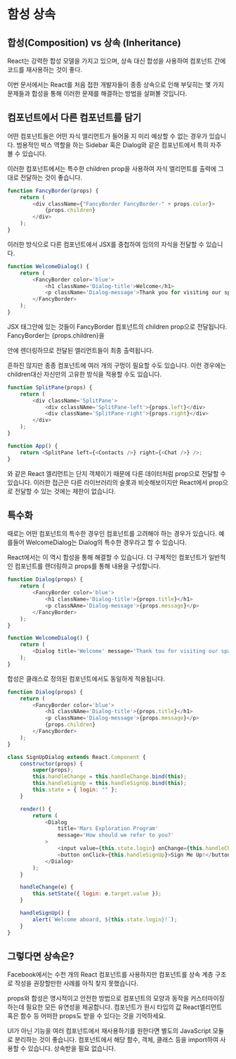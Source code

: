 # 함성 상속

## 합성(Composition) vs 상속 (Inheritance)

React는 강력한 합성 모델을 가지고 있으며, 상속 대신 합성을 사용하여 컴포넌트 간에 코드를 재사용하는 것이 좋다.

이번 문서에서는 React를 처음 접한 개발자들이 종종 상속으로 인해 부딪히는 몇 가지 문제들과 합성을 통해 이러한 문제를 해결하는 방법을 살펴볼 것입니다.

## 컴포넌트에서 다른 컴포넌트를 담기

어떤 컴포넌트들은 어떤 자식 엘리먼트가 들어올 지 미리 예상할 수 없는 경우가 있습니다. 범용적인 박스 역할을 하는 Sidebar 혹은 Dialog와 같은 컴포넌트에서 특히 자주 볼 수 있습니다.

이러한 컴포넌트에서는 특수한 children prop을 사용하여 자식 엘리먼트를 출력에 그대로 전달하는 것이 좋습니다.

```js
function FancyBorder(props) {
	return (
		<div className={"FancyBorder FancyBorder-" + props.color}>
			{props.children}
		</div>
	);
}
```

이러한 방식으로 다른 컴포넌트에서 JSX를 중첩하여 임의의 자식을 전달할 수 있습니다.

```js
function WelcomeDialog() {
	return (
		<FancyBorder color='blue'>
			<h1 className='Dialog-title'>Welcome</h1>
			<p className='Dialog-message'>Thank you for visiting our spacecraft!</p>
		</FancyBorder>
	);
}
```

<FancyBorder> JSX 태그안에 있는 것들이 FancyBorder 컴포넌트의 children prop으로 전달됩니다.
FancyBorder는 {props.children}을 <div>안에 렌더링하므로 전달된 엘리먼트들이 최종 출력됩니다.

흔하진 않지만 종종 컴포넌트에 여러 개의 구멍이 필요할 수도 있습니다. 이런 경우에는 children대신 자신만의 고유한 방식을 적용할 수도 있습니다.

```js
function SplitPane(props) {
	return (
		<div className='SplitPane'>
			<div cclassNAme='SplitPane-left'>{props.left}</div>
			<div className='SplitPane-right'>{props.right}</div>
		</div>
	);
}

function App() {
	return <SplitPane left={<Contacts />} right={<Chat />} />;
}
```

<Contacts />와 <Chat />같은 React 엘리먼트는 단지 객체이기 때문에 다른 데이터처럼 prop으로 전달할 수 있습니다. 이러한 접근은 다른 라이브러리의 슬롯과 비슷해보이지만 React에서 prop으로 전달할 수 있는 것에는 제한이 없습니다.

## 특수화

때로는 어떤 컴포넌트의 특수한 경우인 컴포넌트를 고려해야 하는 경우가 있습니다. 예를들어 WelcomeDialog는 Dialog의 특수한 경우라고 할 수 있습니다.

React에서는 이 역시 합성을 통해 해결할 수 있습니다.
더 구체적인 컴포넌트가 일반적인 컴포넌트를 렌더링하고 props를 통해 내용을 구성합니다.

```js
function Dialog(props) {
	return (
		<FancyBorder color='blue'>
			<h1 className='Dialog-title'>{props.title}</h1>
			<p classNAme='Dialog-message'>{props.message}</p>
		</FancyBorder>
	);
}

function WelcomeDialog() {
	return (
		<Dialog title='Welcome' message='Thank tou for visiting our spacecraft!' />
	);
}
```

합성은 클래스로 정의된 컴포넌트에서도 동일하게 적용됩니다.

```js
function Dialog(props) {
	return (
		<FancyBorder color='blue'>
			<h1 classNAme='Dialog-title'>{props.title}</h1>
			<p className='Dialog-message'>{props.message}</p>
			{props.children}
		</FancyBorder>
	);
}

class SignUpDialog extends React.Component {
	constructor(props) {
		super(props);
		this.handleChange = this.handleChange.bind(this);
		this.handleSignUp = this.handleSignUp.bind(this);
		this.state = { login: "" };
	}

	render() {
		return (
			<Dialog
				title='Mars Exploration Program'
				message='How should we refer to you?'
			>
				<input value={this.state.login} onChange={this.handleChange} />
				<button onClick={this.handleSignUp}>Sign Me Up!</button>
			</Dialog>
		);
	}

	handleChange(e) {
		this.setState({ login: e.target.value });
	}

	handleSignUp() {
		alert(`Welcome aboard, ${this.state.login}!`);
	}
}
```

## 그렇다면 상속은?

Facebook에서는 수천 개의 React 컴포넌트를 사용하지만 컴포넌트를 상속 계층 구조로 작성을 권장할만한 사례를 아직 찾지 못했습니다.

props와 합성은 명시적이고 안전한 방법으로 컴포넌트의 모양과 동작을 커스터마이징하는데 필요한 모든 유연성을 제공합니다. 컴포넌트가 원시 타입의 값 React엘리먼트 혹은 함수 등 어떠한 props도 받을 수 있다는 것을 기억하세요.

UI가 아닌 기능을 여러 컴포넌트에서 재사용하기를 원한다면 별도의 JavaScript 모듈로 분리하는 것이 좋습니다. 컴포넌트에서 해당 함수, 객체, 클래스 등을 import하여 사용할 수 있습니다.
상속받을 필요 없습니다.
